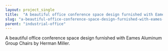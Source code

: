 ```yaml
---
layout: project_single
title:  "A beautiful office conference space design furnished with Eames Aluminum Group Chairs by Herman Miller."
slug: "a-beautiful-office-conference-space-design-furnished-with-eames-aluminum-group-chairs-by-herman-miller"
parent: "industrial-office"
---
```

A beautiful office conference space design furnished with Eames Aluminum Group Chairs by Herman Miller.